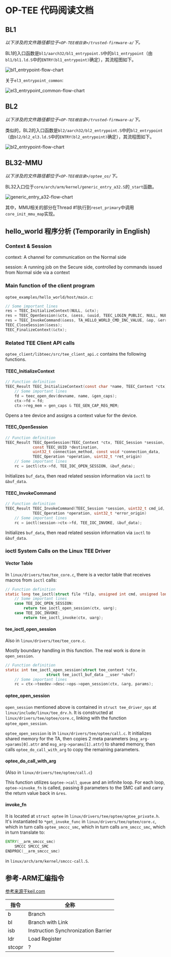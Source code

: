 # OP-TEE 代码阅读文档

## BL1

*以下涉及的文件路径都位于`<OP-TEE根目录>/trusted-firmware-a/`下。*

BL1的入口函数是`bl1/aarch32/bl1_entrypoint.S`中的`bl1_entrypoint`（由`bl1/bl1.ld.S`中的`ENTRY(bl1_entrypoint)`确定），其流程图如下。

![bl1_entrypoint-flow-chart](img-doc/01.jpg)

关于`el3_entrypoint_common`:

![el3_entrypoint_common-flow-chart](img-doc/01a.jpg)

## BL2

*以下涉及的文件路径都位于`<OP-TEE根目录>/trusted-firmware-a/`下。*

类似的，BL2的入口函数是`bl2/aarch32/bl2_entrypoint.S`中的`bl2_entrypoint`（由`bl2/bl2_el3.ld.S`中的`ENTRY(bl2_entrypoint)`确定），其流程图如下。

![bl2_entrypoint-flow-chart](img-doc/02.jpg)

## BL32-MMU

*以下涉及的文件路径都位于`<OP-TEE根目录>/optee_os/`下。*

BL32入口位于`core/arch/arm/kernel/generic_entry_a32.S`的`_start`函数。

![generic_entry_a32-flow-chart](img-doc/03.jpg)

其中，MMU相关的部分在Thread #1执行到`reset_primary`中调用`core_init_mmu_map`实现。

## hello_world 程序分析 (Temporarily in English)

### Context & Session

context: A channel for communication on the Normal side

session: A running job on the Secure side, controlled by commands issued from Normal side via a context

### Main function of the client program

`optee_examples/hello_world/host/main.c`:

```C
// Some important lines
res = TEEC_InitializeContext(NULL, &ctx);
res = TEEC_OpenSession(&ctx, &sess, &uuid, TEEC_LOGIN_PUBLIC, NULL, NULL, &err_origin);
res = TEEC_InvokeCommand(&sess, TA_HELLO_WORLD_CMD_INC_VALUE, &op, &err_origin);
TEEC_CloseSession(&sess);
TEEC_FinalizeContext(&ctx);
```

### Related TEE Client API calls

`optee_client/libteec/src/tee_client_api.c` contains the following functions.

#### TEEC_InitializeContext

```C
// Function definition
TEEC_Result TEEC_InitializeContext(const char *name, TEEC_Context *ctx)
    // Some important lines
    fd = teec_open_dev(devname, name, &gen_caps);
    ctx->fd = fd;
    ctx->reg_mem = gen_caps & TEE_GEN_CAP_REG_MEM;
```

Opens a tee device and assigns a context value for the device.

#### TEEC_OpenSession

```C
// Function definition
TEEC_Result TEEC_OpenSession(TEEC_Context *ctx, TEEC_Session *session,
			const TEEC_UUID *destination,
			uint32_t connection_method, const void *connection_data,
			TEEC_Operation *operation, uint32_t *ret_origin)
    // Some important lines
    rc = ioctl(ctx->fd, TEE_IOC_OPEN_SESSION, &buf_data);
```

Initializes `buf_data`, then read related session information via `ioctl` to `&buf_data`.

#### TEEC_InvokeCommand

```C
// Function definition
TEEC_Result TEEC_InvokeCommand(TEEC_Session *session, uint32_t cmd_id,
			TEEC_Operation *operation, uint32_t *error_origin)
    // Some important lines
    rc = ioctl(session->ctx->fd, TEE_IOC_INVOKE, &buf_data);
```

Initializes `buf_data`, then read related session information via `ioctl` to `&buf_data`.

### ioctl System Calls on the Linux TEE Driver

#### Vector Table

In `linux/drivers/tee/tee_core.c`, there is a vector table that receives macros from `ioctl` calls:

```C
// Function definition
static long tee_ioctl(struct file *filp, unsigned int cmd, unsigned long arg)
    // Some important lines
    case TEE_IOC_OPEN_SESSION:
		return tee_ioctl_open_session(ctx, uarg);
	case TEE_IOC_INVOKE:
		return tee_ioctl_invoke(ctx, uarg);
```

#### tee_ioctl_open_session

Also in `linux/drivers/tee/tee_core.c`.

Mostly boundary handling in this function. The real work is done in `open_session`.

```C
// Function definition
static int tee_ioctl_open_session(struct tee_context *ctx,
				  struct tee_ioctl_buf_data __user *ubuf)
    // Some important lines
    rc = ctx->teedev->desc->ops->open_session(ctx, &arg, params);
```

#### optee_open_session

`open_session` mentioned above is contained in `struct tee_driver_ops` at `linux/include/linux/tee_drv.h`. It is constructed at `linux/drivers/tee/optee/core.c`, linking with the function `optee_open_session`.

`optee_open_session` is in `linux/drivers/tee/optee/call.c`. It initializes shared memory for the TA, then copies 2 meta parameters (`msg_arg->params[0].attr` and `msg_arg->params[1].attr`) to shared memory, then calls `optee_do_call_with_arg` to copy the remaining parameters.

#### optee_do_call_with_arg

(Also in `linux/drivers/tee/optee/call.c`)

This function utilizes `&optee->call_queue` and an infinite loop. For each loop, `optee->invoke_fn` is called, passing 8 parameters to the SMC call and carry the return value back in `&res`.

#### invoke_fn

It is located at `struct optee` in `linux/drivers/tee/optee/optee_private.h`. It's instantiated to `*get_invoke_func` in `linux/drivers/tee/optee/core.c`, which in turn calls `optee_smccc_smc`, which in turn calls `arm_smccc_smc`, which in turn translate to:

```asm
ENTRY(__arm_smccc_smc)
	SMCCC SMCCC_SMC
ENDPROC(__arm_smccc_smc)
```

in `linux/arch/arm/kernel/smccc-call.S`.

## 参考-ARM汇编指令

[参考来源于keil.com](http://www.keil.com/support/man/docs/armasm/armasm_dom1361289850039.htm)

| 指令 | 全称 |
| - | - |
| b | Branch |
| bl | Branch with Link |
| isb | Instruction Synchronization Barrier |
| ldr | Load Register |
| stcopr | ? |
